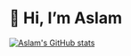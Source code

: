 # 👋 Hi, I’m Aslam

<!---
pinda23/pinda23 is a ✨ special ✨ repository because its `README.md` (this file) appears on your GitHub profile.
You can click the Preview link to take a look at your changes.
--->
[![Aslam's GitHub stats](https://github-readme-stats.vercel.app/api?username=aslamht)](https://github.com/anuraghazra/github-readme-stats)
